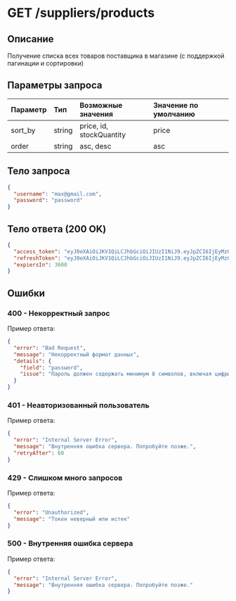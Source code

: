 # GET /suppliers/products
## Описание
Получение списка всех товаров поставщика в магазине (с поддержкой пагинации и сортировки)
## Параметры запроса
| Параметр | Тип | Возможные значения | Значение по умолчанию |
|:-------|:-------|:---------|:-|
| sort_by | string | price, id, stockQuantity| price |
| order | string   | asc, desc | asc |
## Тело запроса
```json
{
  "username": "max@gmail.com",
  "password": "password"
}
```
## Тело ответа (200 OK)
```json
{
  "access_token": "eyJ0eXAiOiJKV1QiLCJhbGciOiJIUzI1NiJ9.eyJpZCI6IjEyMzQiLCJ1c2VybmFtZSI6ImJpcnNjaG5lcnNvZXZfaGVsbG9fc2VjdXJpdHkiLCJyb2xlIjoidXNlciJ9.cZL6FJ2EKzK4gSKpPVo5v6poE1T9m3MxoA3on8RHkJ2I",
  "refreshToken": "eyJ0eXAiOiJKV1QiLCJhbGciOiJIUzI1NiJ9.eyJpZCI6IjEyMzQiLCJ1c2VybmFtZSI6ImJpcnNjaG5lcnNvZXZfaGVsbG9fc2VjdXJpdHkiLCJyb2xlIjoidXNlciJ9.cZL6FJ2EKzK4gSKpPVo5v6poE1T9m3MxoA3on8RHkJ2I",
  "expiersIn": 3600
}
```
## Ошибки
### 400 - Некорректный запрос
Пример ответа:
```json
{
  "error": "Bad Request",
  "message": "Некорректный формат данных",
  "details": {
    "field": "password",
    "issue": "Пароль должен содержать минимум 8 символов, включая цифры и буквы."
  }
}
```
### 401 - Неавторизованный пользователь
Пример ответа:
```json
{
  "error": "Internal Server Error",
  "message": "Внутренняя ошибка сервера. Попробуйте позже.",
  "retryAfter": 60
}
```
### 429 - Слишком много запросов
Пример ответа:
```json
{
  "error": "Unauthorized",
  "message": "Токен неверный или истек"
}
```
### 500 - Внутренняя ошибка сервера
Пример ответа:
```json
{
  "error": "Internal Server Error",
  "message": "Внутренняя ошибка сервера. Попробуйте позже."
}
```
